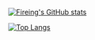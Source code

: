 
[![Fireing's GitHub stats](https://github-readme-stats.vercel.app/api?username=fireing123&count_private=true&show_icons=true&theme=chartreuse-dark&show_icons=true)](https://github.com/anuraghazra/github-readme-stats)

[![Top Langs](https://github-readme-stats.vercel.app/api/top-langs/?username=fireing123&theme=dark)](https://github.com/fireing123/github-readme-stats)
